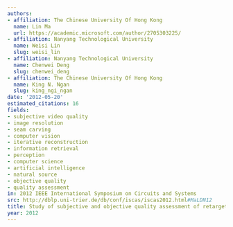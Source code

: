 ```yaml
---
authors:
- affiliation: The Chinese University Of Hong Kong
  name: Lin Ma
  url: https://academic.microsoft.com/author/2705303225/
- affiliation: Nanyang Technological University
  name: Weisi Lin
  slug: weisi_lin
- affiliation: Nanyang Technological University
  name: Chenwei Deng
  slug: chenwei_deng
- affiliation: The Chinese University Of Hong Kong
  name: King N. Ngan
  slug: king_ngi_ngan
date: '2012-05-20'
estimated_citations: 16
fields:
- subjective video quality
- image resolution
- seam carving
- computer vision
- iterative reconstruction
- information retrieval
- perception
- computer science
- artificial intelligence
- natural source
- objective quality
- quality assessment
in: 2012 IEEE International Symposium on Circuits and Systems
src: http://dblp.uni-trier.de/db/conf/iscas/iscas2012.html#MaLDN12
title: Study of subjective and objective quality assessment of retargeted images
year: 2012
---
```

